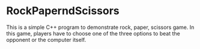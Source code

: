 # RockPaperndScissors


This is a simple C++ program to demonstrate rock, paper, scissors game. In this game, players have to choose one of the three options to beat the opponent or the computer itself.
